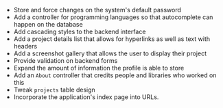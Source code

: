 - Store and force changes on the system's default password
- Add a controller for programming languages so that autocomplete can happen on the database
- Add cascading styles to the backend interface
- Add a project details list that allows for hyperlinks as well as text with headers
- Add a screenshot gallery that allows the user to display their project
- Provide validation on backend forms
- Expand the amount of information the profile is able to store
- Add an `About` controller that credits people and libraries who worked on this
- Tweak `projects` table design
- Incorporate the application's index page into URLs.
